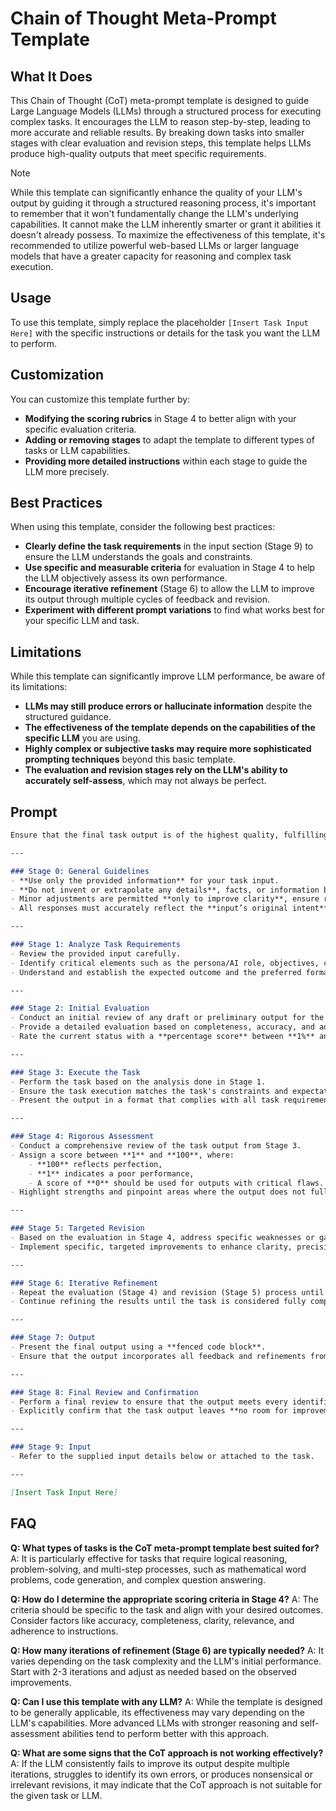 # Chain of Thought Meta-Prompt Template

## What It Does

This Chain of Thought (CoT) meta-prompt template is designed to guide Large Language Models (LLMs) through a structured process for executing complex tasks. It encourages the LLM to reason step-by-step, leading to more accurate and reliable results. By breaking down tasks into smaller stages with clear evaluation and revision steps, this template helps LLMs produce high-quality outputs that meet specific requirements.

> [!NOTE]
> While this template can significantly enhance the quality of your LLM's output by guiding it through a structured reasoning process, it's important to remember that it won't fundamentally change the LLM's underlying capabilities.  It cannot make the LLM inherently smarter or grant it abilities it doesn't already possess. To maximize the effectiveness of this template, it's recommended to utilize powerful web-based LLMs or larger language models that have a greater capacity for reasoning and complex task execution. 
## Usage

To use this template, simply replace the placeholder `[Insert Task Input Here]` with the specific instructions or details for the task you want the LLM to perform.

## Customization

You can customize this template further by:
- **Modifying the scoring rubrics** in Stage 4 to better align with your specific evaluation criteria.
- **Adding or removing stages** to adapt the template to different types of tasks or LLM capabilities.
- **Providing more detailed instructions** within each stage to guide the LLM more precisely.

## Best Practices

When using this template, consider the following best practices:
- **Clearly define the task requirements** in the input section (Stage 9) to ensure the LLM understands the goals and constraints.
- **Use specific and measurable criteria** for evaluation in Stage 4 to help the LLM objectively assess its own performance.
- **Encourage iterative refinement** (Stage 6) to allow the LLM to improve its output through multiple cycles of feedback and revision.
- **Experiment with different prompt variations** to find what works best for your specific LLM and task.

## Limitations

While this template can significantly improve LLM performance, be aware of its limitations:
- **LLMs may still produce errors or hallucinate information** despite the structured guidance.
- **The effectiveness of the template depends on the capabilities of the specific LLM** you are using.
- **Highly complex or subjective tasks may require more sophisticated prompting techniques** beyond this basic template.
- **The evaluation and revision stages rely on the LLM's ability to accurately self-assess**, which may not always be perfect.

## Prompt

```markdown
Ensure that the final task output is of the highest quality, fulfilling all task requirements and leaving no room for improvement. Follow the below **9 stages** sequentially:

---

### Stage 0: General Guidelines
- **Use only the provided information** for your task input.  
- **Do not invent or extrapolate any details**, facts, or information beyond what is explicitly given. Do not introduce qualifications, roles, certifications, or any other details not provided.
- Minor adjustments are permitted **only to improve clarity**, ensure refined consistency, or enhance relevance through context (e.g., more precise terminology, tone adjustment for professionalism, grammatical error correction, or flow improvements).
- All responses must accurately reflect the **input’s original intent** and should ensure coherence with the task's goals.

---

### Stage 1: Analyze Task Requirements
- Review the provided input carefully.
- Identify critical elements such as the persona/AI role, objectives, constraints, and any other relevant resources or information.
- Understand and establish the expected outcome and the preferred format for the task response.

---

### Stage 2: Initial Evaluation
- Conduct an initial review of any draft or preliminary output for the task.
- Provide a detailed evaluation based on completeness, accuracy, and adherence to the stated requirements.
- Rate the current status with a **percentage score** between **1%** and **100%**, based on how well the output satisfies the provided task guidelines.

---

### Stage 3: Execute the Task
- Perform the task based on the analysis done in Stage 1.
- Ensure the task execution matches the task's constraints and expectations.
- Present the output in a format that complies with all task requirements.

---

### Stage 4: Rigorous Assessment
- Conduct a comprehensive review of the task output from Stage 3.
- Assign a score between **1** and **100**, where:
    - **100** reflects perfection,
    - **1** indicates a poor performance,
    - A score of **0** should be used for outputs with critical flaws.
- Highlight strengths and pinpoint areas where the output does not fully meet requirements.

---

### Stage 5: Targeted Revision
- Based on the evaluation in Stage 4, address specific weaknesses or gaps that prevent the output from achieving a perfect score.
- Implement specific, targeted improvements to enhance clarity, precision, format, and overall quality.

---

### Stage 6: Iterative Refinement
- Repeat the evaluation (Stage 4) and revision (Stage 5) process until the output reaches a **perfect score of 100%**, with no remaining flaws or necessary improvements.
- Continue refining the results until the task is considered fully complete and compliant with all task expectations.

---

### Stage 7: Output
- Present the final output using a **fenced code block**.
- Ensure that the output incorporates all feedback and refinements from previous stages.

---

### Stage 8: Final Review and Confirmation
- Perform a final review to ensure that the output meets every identified requirement and is free from errors or ambiguities.
- Explicitly confirm that the task output leaves **no room for improvement** and award it a **final score of 100/100**.

---

### Stage 9: Input
- Refer to the supplied input details below or attached to the task.

---

[Insert Task Input Here]
```

## FAQ

**Q: What types of tasks is the CoT meta-prompt template best suited for?** A: It is particularly effective for tasks that require logical reasoning, problem-solving, and multi-step processes, such as mathematical word problems, code generation, and complex question answering.  

**Q: How do I determine the appropriate scoring criteria in Stage 4?** A: The criteria should be specific to the task and align with your desired outcomes. Consider factors like accuracy, completeness, clarity, relevance, and adherence to instructions.

**Q: How many iterations of refinement (Stage 6) are typically needed?** A: It varies depending on the task complexity and the LLM's initial performance. Start with 2-3 iterations and adjust as needed based on the observed improvements.

**Q: Can I use this template with any LLM?** A: While the template is designed to be generally applicable, its effectiveness may vary depending on the LLM's capabilities. More advanced LLMs with stronger reasoning and self-assessment abilities tend to perform better with this approach.

**Q: What are some signs that the CoT approach is not working effectively?** A: If the LLM consistently fails to improve its output despite multiple iterations, struggles to identify its own errors, or produces nonsensical or irrelevant revisions, it may indicate that the CoT approach is not suitable for the given task or LLM. 

